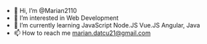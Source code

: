 - 👋 Hi, I’m @Marian2110
- 👀 I’m interested in Web Development
- 🌱 I’m currently learning JavaScript Node.JS Vue.JS Angular, Java
- 📫 How to reach me marian.datcu21@gmail.com

<!---
Marian2110/Marian2110 is a ✨ special ✨ repository because its `README.md` (this file) appears on your GitHub profile.
You can click the Preview link to take a look at your changes.
--->
